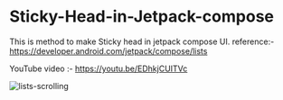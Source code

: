 # Sticky-Head-in-Jetpack-compose
This is method to make Sticky head in jetpack compose UI. 
reference:- https://developer.android.com/jetpack/compose/lists

YouTube video :- https://youtu.be/EDhkjCUITVc

![lists-scrolling](https://user-images.githubusercontent.com/83835078/218569904-34aee48b-983e-40b3-9a91-9aa1d99dbfbf.gif)
